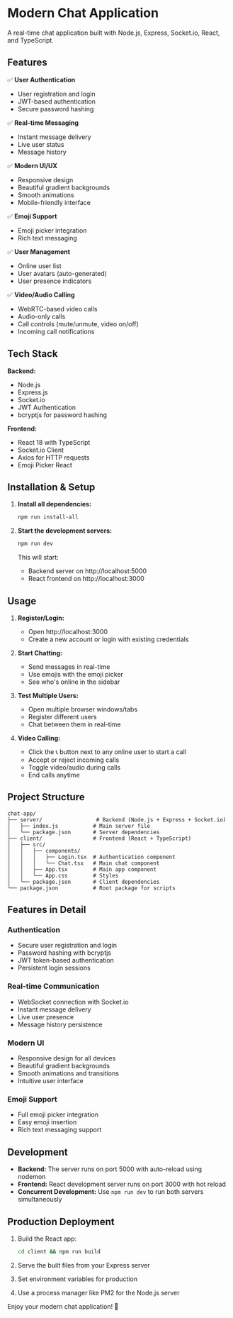 # Modern Chat Application

A real-time chat application built with Node.js, Express, Socket.io, React, and TypeScript.

## Features

✅ **User Authentication**
- User registration and login
- JWT-based authentication
- Secure password hashing

✅ **Real-time Messaging**
- Instant message delivery
- Live user status
- Message history

✅ **Modern UI/UX**
- Responsive design
- Beautiful gradient backgrounds
- Smooth animations
- Mobile-friendly interface

✅ **Emoji Support**
- Emoji picker integration
- Rich text messaging

✅ **User Management**
- Online user list
- User avatars (auto-generated)
- User presence indicators

✅ **Video/Audio Calling**
- WebRTC-based video calls
- Audio-only calls
- Call controls (mute/unmute, video on/off)
- Incoming call notifications

## Tech Stack

**Backend:**
- Node.js
- Express.js
- Socket.io
- JWT Authentication
- bcryptjs for password hashing

**Frontend:**
- React 18 with TypeScript
- Socket.io Client
- Axios for HTTP requests
- Emoji Picker React

## Installation & Setup

1. **Install all dependencies:**
   ```bash
   npm run install-all
   ```

2. **Start the development servers:**
   ```bash
   npm run dev
   ```

   This will start:
   - Backend server on http://localhost:5000
   - React frontend on http://localhost:3000

## Usage

1. **Register/Login:**
   - Open http://localhost:3000
   - Create a new account or login with existing credentials

2. **Start Chatting:**
   - Send messages in real-time
   - Use emojis with the emoji picker
   - See who's online in the sidebar

3. **Test Multiple Users:**
   - Open multiple browser windows/tabs
   - Register different users
   - Chat between them in real-time

4. **Video Calling:**
   - Click the 📞 button next to any online user to start a call
   - Accept or reject incoming calls
   - Toggle video/audio during calls
   - End calls anytime

## Project Structure

```
chat-app/
├── server/                 # Backend (Node.js + Express + Socket.io)
│   ├── index.js           # Main server file
│   └── package.json       # Server dependencies
├── client/                # Frontend (React + TypeScript)
│   ├── src/
│   │   ├── components/
│   │   │   ├── Login.tsx  # Authentication component
│   │   │   └── Chat.tsx   # Main chat component
│   │   ├── App.tsx        # Main app component
│   │   └── App.css        # Styles
│   └── package.json       # Client dependencies
└── package.json           # Root package for scripts
```

## Features in Detail

### Authentication
- Secure user registration and login
- Password hashing with bcryptjs
- JWT token-based authentication
- Persistent login sessions

### Real-time Communication
- WebSocket connection with Socket.io
- Instant message delivery
- Live user presence
- Message history persistence

### Modern UI
- Responsive design for all devices
- Beautiful gradient backgrounds
- Smooth animations and transitions
- Intuitive user interface

### Emoji Support
- Full emoji picker integration
- Easy emoji insertion
- Rich text messaging support

## Development

- **Backend:** The server runs on port 5000 with auto-reload using nodemon
- **Frontend:** React development server runs on port 3000 with hot reload
- **Concurrent Development:** Use `npm run dev` to run both servers simultaneously

## Production Deployment

1. Build the React app:
   ```bash
   cd client && npm run build
   ```

2. Serve the built files from your Express server
3. Set environment variables for production
4. Use a process manager like PM2 for the Node.js server

Enjoy your modern chat application! 🚀